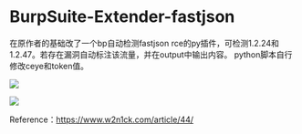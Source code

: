 # BurpSuite-Extender-fastjson

在原作者的基础改了一个bp自动检测fastjson rce的py插件，可检测1.2.24和1.2.47。若存在漏洞自动标注该流量，并在output中输出内容。 python脚本自行修改ceye和token值。

![](https://github.com/uknowsec/BurpSuite-Extender-fastjson/blob/master/3.jpg)

![](https://github.com/uknowsec/BurpSuite-Extender-fastjson/blob/master/2.jpg)

Reference：https://www.w2n1ck.com/article/44/
